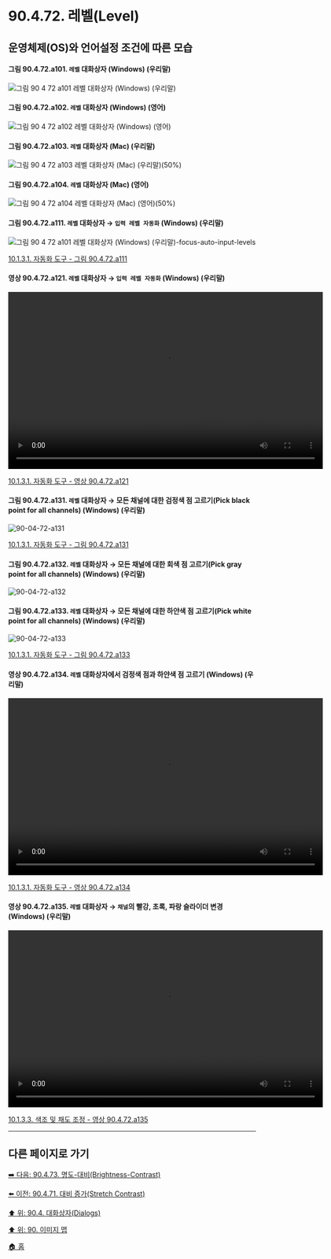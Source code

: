 # 90.4.72. 레벨(Level)
## 운영체제(OS)와 언어설정 조건에 따른 모습
#### 그림 90.4.72.a101. `레벨` 대화상자 (Windows) (우리말)
![그림 90 4 72 a101  `레벨` 대화상자 (Windows) (우리말)](https://github.com/wonder13662/gimp/assets/15767104/c3b636d7-61fc-4973-8a21-ed928335fdd9)

#### 그림 90.4.72.a102. `레벨` 대화상자 (Windows) (영어)
![그림 90 4 72 a102  `레벨` 대화상자 (Windows) (영어)](https://github.com/wonder13662/gimp/assets/15767104/faab779b-c1fa-4554-b549-985222de75d2)

#### 그림 90.4.72.a103. `레벨` 대화상자 (Mac) (우리말)
![그림 90 4 72 a103  `레벨` 대화상자 (Mac) (우리말)(50%)](https://github.com/wonder13662/gimp/assets/15767104/95bbfd0b-4362-4fea-909f-8c338d60c23c)

#### 그림 90.4.72.a104. `레벨` 대화상자 (Mac) (영어)
![그림 90 4 72 a104  `레벨` 대화상자 (Mac) (영어)(50%)](https://github.com/wonder13662/gimp/assets/15767104/b37e3286-19ea-40fb-8085-6d71268067e7)

<a id="90-04-72-a111"></a>

#### 그림 90.4.72.a111. `레벨` 대화상자 → `입력 레벨 자동화` (Windows) (우리말)
![그림 90 4 72 a101  `레벨` 대화상자 (Windows) (우리말)-focus-auto-input-levels](https://github.com/wonder13662/gimp/assets/15767104/a8e7e121-5c16-447c-a5b7-6e59f6993adc)

[10.1.3.1. 자동화 도구 - 그림 90.4.72.a111](./10-01-03-01-automated_tools.md#90-04-72-a111)

<a id="90-04-72-a121"></a>

#### 영상 90.4.72.a121. `레벨` 대화상자 → `입력 레벨 자동화` (Windows) (우리말)
<video controls="controls" width="640" height="360" src="https://github.com/wonder13662/gimp/assets/15767104/ec75e09d-a736-40d8-bb36-3d75857f61e1"></video>

[10.1.3.1. 자동화 도구 - 영상 90.4.72.a121](./10-01-03-01-automated_tools.md#90-04-72-a121)

<a id="90-04-72-a131"></a>

#### 그림 90.4.72.a131. `레벨` 대화상자 → 모든 채널에 대한 검정색 점 고르기(Pick black point for all channels) (Windows) (우리말)
![90-04-72-a131](https://github.com/wonder13662/gimp/assets/15767104/31fbe106-2d71-4950-9e31-79b1181021d1)

[10.1.3.1. 자동화 도구 - 그림 90.4.72.a131](./10-01-03-01-automated_tools.md#90-04-72-a131)

#### 그림 90.4.72.a132. `레벨` 대화상자 → 모든 채널에 대한 회색 점 고르기(Pick gray point for all channels) (Windows) (우리말)
![90-04-72-a132](https://github.com/wonder13662/gimp/assets/15767104/6a2ed8c1-e3e1-447f-9741-0030cfa6334c)

<a id="90-04-72-a133"></a>

#### 그림 90.4.72.a133. `레벨` 대화상자 → 모든 채널에 대한 하얀색 점 고르기(Pick white point for all channels) (Windows) (우리말)
![90-04-72-a133](https://github.com/wonder13662/gimp/assets/15767104/5ceb437f-65dd-49a0-8de9-b6a8b067f97a)

[10.1.3.1. 자동화 도구 - 그림 90.4.72.a133](./10-01-03-01-automated_tools.md#90-04-72-a133)

<a id="90-04-72-a134"></a>

#### 영상 90.4.72.a134. `레벨` 대화상자에서 검정색 점과 하얀색 점 고르기 (Windows) (우리말)
<video controls="controls" width="640" height="360" src="https://github.com/wonder13662/gimp/assets/15767104/628b689d-52a0-459f-9e1e-87a9aa855a58"></video>

[10.1.3.1. 자동화 도구 - 영상 90.4.72.a134](./10-01-03-01-automated_tools.md#90-04-72-a134)

<a id="90-04-72-a135"></a>

#### 영상 90.4.72.a135. `레벨` 대화상자 → `채널`의 빨강, 초록, 파랑 슬라이더 변경 (Windows) (우리말)
<video controls="controls" width="640" height="360" src="https://github.com/wonder13662/gimp/assets/15767104/0e88e5c4-e823-44b9-8e0e-fef725a627dd"></video>

[10.1.3.3. 색조 및 채도 조정 - 영상 90.4.72.a135](./10-01-03-03-adjusting_hue_and_saturation.md#90-04-72-a135)

***

## 다른 페이지로 가기

[➡️ 다음: 90.4.73. 명도-대비(Brightness-Contrast)](./90-04-73-brightness_contrast.md)

[⬅️ 이전: 90.4.71. 대비 증가(Stretch Contrast)](./90-04-71-stretch_contrast.md)

[⬆️ 위: 90.4. 대화상자(Dialogs)](./90-04-00-dialogs.md)

[⬆️ 위: 90. 이미지 맵](./90-00-image-map.md)

[🏠 홈](./00-home.md)
